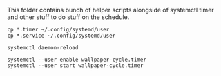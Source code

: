 This folder contains bunch of helper scripts alongside of systemctl timer and other stuff to do stuff on the schedule. 

``` shell
cp *.timer ~/.config/systemd/user
cp *.service ~/.config/systemd/user

systemctl daemon-reload

systemctl --user enable wallpaper-cycle.timer
systemctl --user start wallpaper-cycle.timer
```
